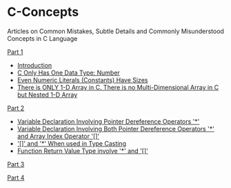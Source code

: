 # C-Concepts
Articles on Common Mistakes, Subtle Details and Commonly Misunderstood Concepts in C Language

[Part 1](C_Concepts_Part1.md)
- [Introduction](C_Concepts_Part1.md/#introduction)
- [C Only Has One Data Type: Number](C_Concepts_Part1.md/#c-only-has-one-data-type-number)
- [Even Numeric Literals (Constants) Have Sizes](C_Concepts_Part1.md/#even-numeric-literals-constants-have-sizes)
- [There is ONLY 1-D Array in C. There is no Multi-Dimensional Array in C but Nested 1-D Array](C_Concepts_Part1.md/#there-is-only-1-d-array-in-c-there-is-no-multi-dimensional-array-in-c-but-nested-1-d-array)

[Part 2](C_Concepts_Part2.md)
- [Variable Declaration Involving Pointer Dereference Operators '*'](C_Concepts_Part2.md#variable-declaration-involving-pointer-dereference-operators-)
- [Variable Declaration Involving Both Pointer Dereference Operators '*' and Array Index Operator '[]'](C_Concepts_Part2.md#variable-declaration-involving-both-pointer-dereference-operators--and-array-index-operator-)
- ['[]' and '*' When used in Type Casting](C_Concepts_Part2.md#-and--when-used-in-type-casting)
- [Function Return Value Type involve '*' and '[]'](C_Concepts_Part2.md#function-return-value-type-involve--and-)

[Part 3](C_Concepts_Part3.md)

[Part 4](C_Concepts_Part4.md)
